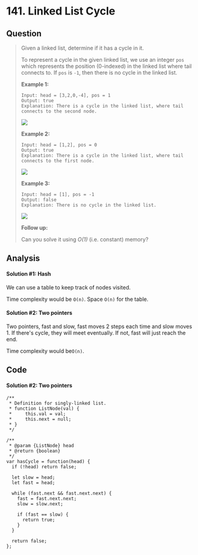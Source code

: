 # 141. Linked List Cycle

## Question

> Given a linked list, determine if it has a cycle in it.
>
> To represent a cycle in the given linked list, we use an integer `pos` which represents the position \(0-indexed\) in the linked list where tail connects to. If `pos` is `-1`, then there is no cycle in the linked list.
>
> **Example 1:**
>
> ```text
> Input: head = [3,2,0,-4], pos = 1
> Output: true
> Explanation: There is a cycle in the linked list, where tail connects to the second node.
> ```
>
> ![](https://assets.leetcode.com/uploads/2018/12/07/circularlinkedlist.png)
>
> **Example 2:**
>
> ```text
> Input: head = [1,2], pos = 0
> Output: true
> Explanation: There is a cycle in the linked list, where tail connects to the first node.
> ```
>
> ![](https://assets.leetcode.com/uploads/2018/12/07/circularlinkedlist_test2.png)
>
> **Example 3:**
>
> ```text
> Input: head = [1], pos = -1
> Output: false
> Explanation: There is no cycle in the linked list.
> ```
>
> ![](https://assets.leetcode.com/uploads/2018/12/07/circularlinkedlist_test3.png)
>
> **Follow up:**
>
> Can you solve it using _O\(1\)_ \(i.e. constant\) memory?

## Analysis

#### Solution \#1: Hash

We can use a table to keep track of nodes visited.

Time complexity would be `O(n)`. Space `O(n)` for the table.

#### Solution \#2: Two pointers

Two pointers, fast and slow, fast moves 2 steps each time and slow moves 1. If there's cycle, they will meet eventually. If not, fast will just reach the end.

Time complexity would be`O(n)`.

## Code

#### Solution \#2: Two pointers

```text
/**
 * Definition for singly-linked list.
 * function ListNode(val) {
 *     this.val = val;
 *     this.next = null;
 * }
 */

/**
 * @param {ListNode} head
 * @return {boolean}
 */
var hasCycle = function(head) {
  if (!head) return false;

  let slow = head;
  let fast = head;
  
  while (fast.next && fast.next.next) {
    fast = fast.next.next;
    slow = slow.next;
    
    if (fast == slow) {
      return true;
    }
  }
  
  return false;
};
```

